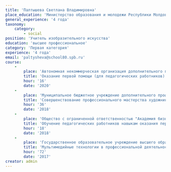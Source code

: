 ```yaml
---
title: 'Палтышева Светлана Владимировна'
place_education: 'Министерство образования и молодежи Республики Молдова Частное учреждение высшего образования "Университет "Перспектива-ИНТ"'
general_experience: '4 года'
taxonomy:
    category:
        - social
position: 'Учитель изобразительного искусства'
education: 'высшее профессиональное'
category: 'Первая категория'
experience: '4 года'
email: 'paltysheva@school80.spb.ru'
course: 
    -
        place: 'Автономная некоммерческая организация дополнительного профессионального образования "Учебный центр "Педагогический альянс"'
        title: 'Оказание первой помощи (для педагогических работников)'
        hour: '16'
        date: '2020'
    -
        place: 'Муниципальное бюджетное учреждение дополнительного профессионального образования городского округа Балашиха "Учебно-методический центр"'
        title: 'Совершенствование профессионального мастерства художника-педагога, учителя ИЗО'
        hour: '36'
        date: '2018'
    -
        place: 'Общество с ограниченной ответственностью "Академия бизнеса" Центр профессионального менеджмента'
        title: 'Обучение педагогических работников навыкам оказания первой медицинской помощи'
        hour: '18'
        date: '2018'
    -
        place: 'Государственное образовательное учреждение высшего образования Московской области "Государственный гуманитарно-технологический университет"'
        title: 'Мультимедийные технологии в профессиональной деятельности учителя (в контексте требований профессионального стандарта педагога)'
        hour: '72'
        date: '2017'
creator: admin
---
```

